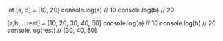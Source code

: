 let [a, b] = [10, 20]
console.log(a) // 10
console.log(b) // 20

[a,b, ...rest] = [10, 20, 30, 40, 50]
console.log(a) // 10
console.log(b) // 20
console.log(rest) // [30, 40, 50]

